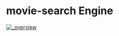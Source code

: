 # movie-search Engine
[![_overview](https://img.youtube.com/vi/Ekm7CCEdP5Q&list=PLjIH4KrCnFPetLGYm8Z_CTra0WsmQdsco&index=5/0.jpg)](https://www.youtube.com/watch?v=Ekm7CCEdP5Q&list=PLjIH4KrCnFPetLGYm8Z_CTra0WsmQdsco&index=5)
 
